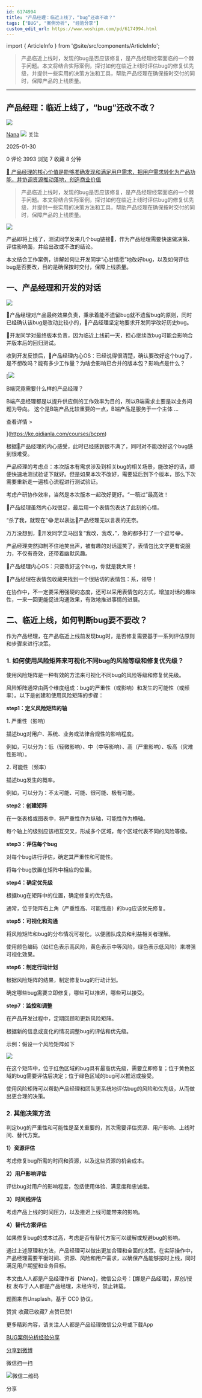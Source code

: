 ```yaml
---
id: 6174994
title: "产品经理：临近上线了，“bug”还改不改？"
tags: ["BUG", "案例分析", "经验分享"]
custom_edit_url: https://www.woshipm.com/pd/6174994.html
---
```

import { ArticleInfo } from '@site/src/components/ArticleInfo';

<ArticleInfo
    author="Nana"
    authorLink="https://www.woshipm.com/u/856418"
    published="2025-01-30"
    views={3993}
    comments={0}
    collects={7}
/>

> 产品临近上线时，发现的bug是否应该修复，是产品经理经常面临的一个棘手问题。本文将结合实际案例，探讨如何在临近上线时评估bug的修复优先级，并提供一些实用的决策方法和工具，帮助产品经理在确保按时交付的同时，保障产品的上线质量。

---

## 产品经理：临近上线了，“bug”还改不改？

[![](https://static.woshipm.com/view/woshipm_api_def_20230131220106_9331.jpeg?imageView2/1/w/72/h/72/q/100)](https://www.woshipm.com/u/856418)

[Nana](https://www.woshipm.com/u/856418) ![](https://static.woshipm.com/tag/1121_1@2x.png) 关注

2025-01-30

0 评论 3993 浏览 7 收藏 8 分钟

[🔗 产品经理的核心价值是能够准确发现和满足用户需求，把用户需求转化为产品功能，并协调资源推动落地，创造商业价值](https://ke.qidianla.com/courses/90pm)

> 产品临近上线时，发现的bug是否应该修复，是产品经理经常面临的一个棘手问题。本文将结合实际案例，探讨如何在临近上线时评估bug的修复优先级，并提供一些实用的决策方法和工具，帮助产品经理在确保按时交付的同时，保障产品的上线质量。

![](https://image.woshipm.com/2024/05/01/e3fde0da-076f-11ef-8ad3-00163e142b65.png)

产品即将上线了，测试同学发来几个bug链接🔗，作为产品经理需要快速做决策、评估影响面，并给出改或不改的结论。

本文结合工作案例，讲解如何让开发同学“心甘情愿”地改好bug，以及如何评估bug是否要改，目的是确保按时交付，保障上线质量。

## 一、产品经理和开发的对话

![](https://image.woshipm.com/2025/01/26/d3448544-dbfb-11ef-997a-00163e09d72f.png)

👧产品经理对产品最终效果负责，秉承着能不遗留bug就不遗留bug的原则，同时已经确认该bug是改动比较小的，👧产品经理坚定地要求开发同学改好历史bug。

👦开发同学对最终版本负责，因为临近上线前一天，担心继续改bug可能会影响合并版本后的回归测试。

收到开发反馈后，👧产品经理内心OS：已经说得很清楚，确认要改好这个bug了，是不想改吗？能有多少工作量？为啥会影响已合并的版本包？影响点是什么？

[![](https://image.woshipm.com/2023/08/02/f7cafd68-30e3-11ee-9da3-00163e0b5ff3.png)

B端究竟需要什么样的产品经理？

B端产品经理都是以提升供应侧的工作效率为目的，所以B端需求主要是以业务问题为导向。 这个是B端产品比较重要的一点，B端产品是服务于一个主体 ...

查看详情 >

](https://ke.qidianla.com/courses/bcpm)

根据👧产品经理的内心感受，此时已经感到很不满了，同时对不能改好这个bug感到很难受。

产品经理的考虑点：本次版本有需求涉及到相关bug的相关场景，能改好的话，顺便快速地测试验证下就好。但是如果本次不改好，需要延后到下个版本，那么下次需要重新走一遍核心流程进行测试验证。

考虑产研协作效率，当然是本次版本一起改好更好。“一稿过”最高效！

👧产品经理虽然内心戏很足，最后用一个表情包表达了此刻的心情。

“杀了我，就现在”😂足以表达👧产品经理无以言表的无奈。

万万没想到，👦开发同学立马回复“我改，我改，”，急的都多打了一个逗号😂。

产品经理突然抑制不住地笑出声，被有趣的对话逗笑了，表情包比文字更有说服力，不仅有奇效，还带着幽默风趣。

👧产品经理内心OS：只要改好这个bug，你就是我大哥！

👧产品经理在表情包收藏夹找到一个很贴切的表情包：系，领导！

在协作中，不一定要采用强硬的态度，还可以采用表情包的方式，增加对话的趣味性，一来一回更能促进沟通效果，有效地推进事情的进展。

## 二、临近上线，如何判断bug要不要改？

作为产品经理，在产品临近上线前发现bug时，是否修复需要基于一系列评估原则和步骤来进行决策。

### 1\. 如何使用风险矩阵来可视化不同bug的风险等级和修复优先级？

使用风险矩阵是一种有效的方法来可视化不同bug的风险等级和修复优先级。

风险矩阵通常由两个维度组成：bug的严重性（或影响）和发生的可能性（或频率）。以下是创建和使用风险矩阵的步骤：

**step1：定义风险矩阵的轴**

1\. 严重性（影响）

描述bug对用户、系统、业务或法律合规性的影响程度。

例如，可以分为：低（轻微影响）、中（中等影响）、高（严重影响）、极高（灾难性影响）。

2\. 可能性（频率）

描述bug发生的概率。

例如，可以分为：不太可能、可能、很可能、极有可能。

**step2：创建矩阵**

在一张表格或图表中，将严重性作为纵轴，可能性作为横轴。

每个轴上的级别应该相互交叉，形成多个区域，每个区域代表不同的风险等级。

**step3：评估每个bug**

对每个bug进行评估，确定其严重性和可能性。

将每个bug放置在矩阵中相应的位置。

**step4：确定优先级**

根据bug在矩阵中的位置，确定修复的优先级。

通常，位于矩阵右上角（严重性高、可能性高）的bug应该优先修复。

**step5：可视化和沟通**

将风险矩阵和bug的分布情况可视化，以便团队成员和利益相关者理解。

使用颜色编码（如红色表示高风险，黄色表示中等风险，绿色表示低风险）来增强可视化效果。

**step6：制定行动计划**

根据风险矩阵的结果，制定修复bug的行动计划。

确定哪些bug需要立即修复，哪些可以推迟，哪些可以接受。

**step7：监控和调整**

在产品开发过程中，定期回顾和更新风险矩阵。

根据新的信息或变化的情况调整bug的评估和优先级。

示例：假设一个风险矩阵如下

![](https://image.woshipm.com/2025/01/26/d3dbe7c2-dbfb-11ef-997a-00163e09d72f.png)

在这个矩阵中，位于红色区域的bug具有最高优先级，需要立即修复；位于黄色区域的bug需要评估后决定；位于绿色区域的bug可以推迟或接受。

使用风险矩阵可以帮助产品经理和团队更系统地评估bug的风险和优先级，从而做出更合理的决策。

### 2\. 其他决策方法

判定bug的严重性和可能性是至关重要的，其次需要评估资源、用户影响、上线时间、替代方案。

**1）资源评估**

考虑修复bug所需的时间和资源，以及这些资源的机会成本。

**2）用户影响评估**

评估bug对用户的影响程度，包括使用体验、满意度和忠诚度。

**3）时间线评估**

考虑产品上线的时间压力，以及推迟上线可能带来的影响。

**4）替代方案评估**

如果修复bug的成本过高，考虑是否有替代方案可以缓解或规避bug的影响。

通过上述原理和方法，产品经理可以做出更加合理和全面的决策。在实际操作中，产品经理需要平衡时间、资源、风险和用户需求，以确保产品能够按时上线，同时满足用户期望和业务目标。

本文由人人都是产品经理作者【Nana】，微信公众号：【娜是产品经理】，原创/授权 发布于人人都是产品经理，未经许可，禁止转载。

题图来自Unsplash，基于 CC0 协议。

赞赏 收藏已收藏7 点赞已赞1

更多精彩内容，请关注人人都是产品经理微信公众号或下载App

[BUG](https://www.woshipm.com/tag/bug)[案例分析](https://www.woshipm.com/tag/%e6%a1%88%e4%be%8b%e5%88%86%e6%9e%90)[经验分享](https://www.woshipm.com/tag/%e7%bb%8f%e9%aa%8c%e5%88%86%e4%ba%ab)

[分享到微博](https://service.weibo.com/share/share.php?appkey=2775287854&title=产品经理：临近上线了，“bug”还改不改？&url=https://www.woshipm.com/pd/6174994.html&pic=https://image.woshipm.com/2024/05/01/e3fde0da-076f-11ef-8ad3-00163e142b65.png)

微信扫一扫

![微信二维码](https://api.pwmqr.com/qrcode/create/?url=https://www.woshipm.com/pd/6174994.html)

分享